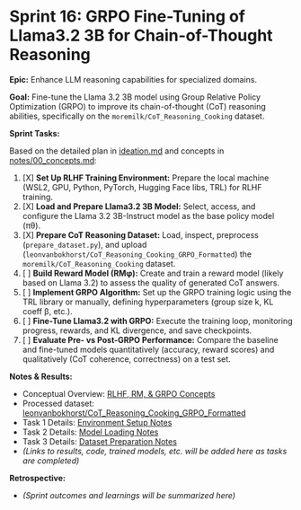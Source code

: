 # Sprint 16: GRPO Fine-Tuning of Llama3.2 3B for Chain-of-Thought Reasoning

**Epic:** Enhance LLM reasoning capabilities for specialized domains.

**Goal:** Fine-tune the Llama 3.2 3B model using Group Relative Policy Optimization (GRPO) to improve its chain-of-thought (CoT) reasoning abilities, specifically on the `moremilk/CoT_Reasoning_Cooking` dataset.

**Sprint Tasks:**

Based on the detailed plan in [ideation.md](ideation.md) and concepts in [notes/00_concepts.md](notes/00_concepts.md):

1.  [X] **Set Up RLHF Training Environment:** Prepare the local machine (WSL2, GPU, Python, PyTorch, Hugging Face libs, TRL) for RLHF training.
2.  [X] **Load and Prepare Llama3.2 3B Model:** Select, access, and configure the Llama 3.2 3B-Instruct model as the base policy model (πθ).
3.  [X] **Prepare CoT Reasoning Dataset:** Load, inspect, preprocess (`prepare_dataset.py`), and upload (`leonvanbokhorst/CoT_Reasoning_Cooking_GRPO_Formatted`) the `moremilk/CoT_Reasoning_Cooking` dataset.
4.  [ ] **Build Reward Model (RMφ):** Create and train a reward model (likely based on Llama 3.2) to assess the quality of generated CoT answers.
5.  [ ] **Implement GRPO Algorithm:** Set up the GRPO training logic using the TRL library or manually, defining hyperparameters (group size k, KL coeff β, etc.).
6.  [ ] **Fine-Tune Llama3.2 with GRPO:** Execute the training loop, monitoring progress, rewards, and KL divergence, and save checkpoints.
7.  [ ] **Evaluate Pre- vs Post-GRPO Performance:** Compare the baseline and fine-tuned models quantitatively (accuracy, reward scores) and qualitatively (CoT coherence, correctness) on a test set.

**Notes & Results:**

- Conceptual Overview: [RLHF, RM, & GRPO Concepts](notes/00_concepts.md)
- Processed dataset: [leonvanbokhorst/CoT_Reasoning_Cooking_GRPO_Formatted](https://huggingface.co/datasets/leonvanbokhorst/CoT_Reasoning_Cooking_GRPO_Formatted)
- Task 1 Details: [Environment Setup Notes](notes/01_environment_setup.md)
- Task 2 Details: [Model Loading Notes](notes/02_model_loading.md)
- Task 3 Details: [Dataset Preparation Notes](notes/03_dataset_preparation.md)
- _(Links to results, code, trained models, etc. will be added here as tasks are completed)_

**Retrospective:**

- _(Sprint outcomes and learnings will be summarized here)_
